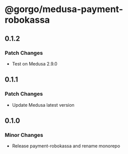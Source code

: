 # @gorgo/medusa-payment-robokassa

## 0.1.2

### Patch Changes

- Test on Medusa 2.9.0

## 0.1.1

### Patch Changes

- Update Medusa latest version

## 0.1.0

### Minor Changes

- Release payment-robokassa and rename monorepo
